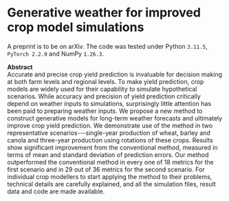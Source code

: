# Generative weather for improved crop model simulations

A preprint is to be on arXiv. The code was tested under Python `3.11.5`, `PyTorch 2.2.0` and NumPy `1.26.3`.

**Abstract**<br />
Accurate and precise crop yield prediction is invaluable for decision making at both farm levels and regional levels. To make yield prediction, crop models are widely used for their capability to simulate hypothetical scenarios. While accuracy and precision of yield prediction critically depend on weather inputs to simulations, surprisingly little attention has been paid to preparing weather inputs. We propose a new method to construct generative models for long-term weather forecasts and ultimately improve crop yield prediction. We demonstrate use of the method in two representative scenarios---single-year production of wheat, barley and canola and three-year production using rotations of these crops. Results show significant improvement from the conventional method, measured in terms of mean and standard deviation of prediction errors. Our method outperformed the conventional method in every one of 18 metrics for the first scenario and in 29 out of 36 metrics for the second scenario. For individual crop modellers to start applying the method to their problems, technical details are carefully explained, and all the simulation files, result data and code are made available.

&nbsp;
